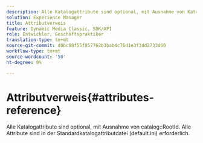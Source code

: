 ```yaml
---
description: Alle Katalogattribute sind optional, mit Ausnahme von Katalog-RootId. Alle Attribute sind in der Standardkatalogattributdatei (default.ini) erforderlich.
solution: Experience Manager
title: Attributverweis
feature: Dynamic Media Classic, SDK/API
role: Entwickler, Geschäftspraktiker
translation-type: tm+mt
source-git-commit: d0bc88f55f857762b3bab4c76d1e3f3dd2733d60
workflow-type: tm+mt
source-wordcount: '50'
ht-degree: 0%

---
```



# Attributverweis{#attributes-reference}

Alle Katalogattribute sind optional, mit Ausnahme von catalog::RootId. Alle Attribute sind in der Standardkatalogattributdatei (default.ini) erforderlich.

